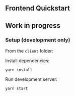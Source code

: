 ## Frontend Quickstart

## Work in progress


### Setup (development only)

From the `client` folder:

Install dependencies:

    yarn install

Run development server:

    yarn start
